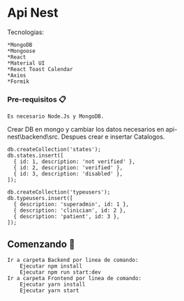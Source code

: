 # Api Nest

 Tecnologias:
 
 	*MongoDB
	*Mongoose
	*React
	*Material UI
	*React Toast Calendar
	*Axios
	*Formik

### Pre-requisitos 📋

	Es necesario Node.Js y MongoDB.
  Crear DB en mongo y cambiar los datos necesarios en api-nest\backend\src.
  Despues crear e insertar Catalogos.
  
    db.createCollection('states');
    db.states.insert([
      { id: 1, description: 'not verified' },
      { id: 2, description: 'verified' },
      { id: 3, description: 'disabled' },
    ]);

    db.createCollection('typeusers');
    db.typeusers.insert([
      { description: 'superadmin', id: 1 },
      { description: 'clinician', id: 2 },
      { description: 'patient', id: 3 },
    ]);
  
	
## Comenzando 🚀

	Ir a carpeta Backend por linea de comando:
		Ejecutar npm install
		Ejecutar npm run start:dev
	Ir a carpeta Frontend por linea de comando:
		Ejecutar yarn install
		Ejecutar yarn start

